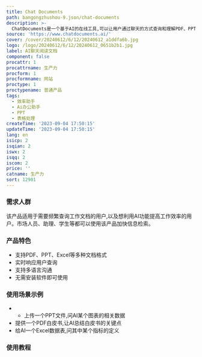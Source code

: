 ```yaml
---
title: Chat Documents
path: bangongzhushou-9.json/chat-documents
description: >-
  ChatDocuments是一个基于AI的在线工具,可以让用户通过聊天的方式查询和理解PDF、PPT、Excel等文档中的内容。用户无需安装任何软件,只需上传文档,就可以用自然语言提问文档内容,AI会自动解析文档并以聊天的形式回答问题。该产品具有实时响应、支持多语言、简单易用等特点,可以极大提高工作效率,是文件处理和知识管理的优秀助手。
source: 'https://www.chatdocuments.ai/'
cover: /cover/20240612/6/12/20240612_a1ddfa6b.jpg
logo: /logo/20240612/6/12/20240612_0651b2b1.jpg
label: AI聊天阅读文档
component: false
procattr: 1
procattrname: 生产力
procform: 1
procformname: 网站
proctype: 1
proctypename: 普通产品
tags:
  - 效率助手
  - Ai办公助手
  - PPT
  - 表格处理
createTime: '2023-09-04 17:50:15'
updateTime: '2023-09-04 17:50:15'
lang: en
isicp: 2
isqian: 2
iswx: 2
isqq: 2
iscom: 2
price: ''
catname: 生产力
sort: 12901
---
```




### 需求人群
该产品适用于需要频繁查询工作文档的用户,以及想利用AI功能提高工作效率的用户。市场人员、助理、学生等都可以使用该产品加快信息检索。

### 产品特色
- 支持PDF、PPT、Excel等多种文档格式
- 实时响应用户查询
- 支持多语言沟通
- 无需安装软件即可使用

### 使用场景示例
- - 上传一个PPT文件,问AI某个图表的相关数据
- 提供一个PDF白皮书,让AI总结白皮书的关键点
- 给AI一个Excel数据表,问其中某个指标的定义

### 使用教程


  
